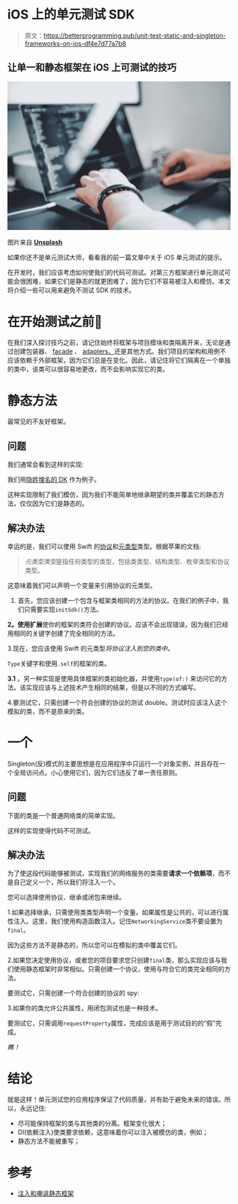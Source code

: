 # iOS 上的单元测试 SDK

> 原文：<https://betterprogramming.pub/unit-test-static-and-singleton-frameworks-on-ios-df4e7d77a7b8>

## 让单一和静态框架在 iOS 上可测试的技巧

![](img/9ae18414593870751577e44e0b193d55.png)

图片来自 [**Unsplash**](https://unsplash.com/photos/0WzeC6JtbHU)

如果你还不是单元测试大师，看看我的前一篇文章中关于 iOS 单元测试的提示。

在开发时，我们应该考虑如何使我们的代码可测试。对第三方框架进行单元测试可能会很困难，如果它们是静态的就更困难了，因为它们不容易被注入和模仿。本文将介绍一些可以用来避免不测试 SDK 的技术。

# 在开始测试之前👀

在我们深入探讨技巧之前，请记住始终将框架与项目模块和类隔离开来，无论是通过创建包装器、 [facade](https://www.raywenderlich.com/books/design-patterns-by-tutorials/v3.0/chapters/17-facade-pattern) 、 [adapters、](https://refactoring.guru/pt-br/design-patterns/adapter)还是其他方式。我们项目的架构和用例不应该依赖于外部框架，因为它们总是在变化。因此，请记住将它们隔离在一个单独的类中，该类可以很容易地更改，而不会影响实现它的类。

# 静态方法

最常见的不友好框架。

## 问题

我们通常会看到这样的实现:

我们用[隐姓埋名的 DK](https://www.incognia.com/pt/) 作为例子。

这种实现限制了我们模仿，因为我们不能简单地继承期望的类并覆盖它的静态方法，仅仅因为它们是静态的。

## 解决办法

幸运的是，我们可以使用 Swift 的[协议](https://docs.swift.org/swift-book/LanguageGuide/Protocols.html)和[元类型](https://docs.swift.org/swift-book/ReferenceManual/Types.html#grammar_metatype-type)类型。根据苹果的文档:

> *元类型类型*是指任何类型的类型，包括类类型、结构类型、枚举类型和协议类型。

这意味着我们可以声明一个变量来引用协议的元类型。

1.  首先，您应该创建一个包含与框架类相同的方法的协议。在我们的例子中，我们只需要实现`initSdk()`方法。

**2。**使用**扩展**使你的框架的类符合创建的协议。应该不会出现错误，因为我们已经用相同的关键字创建了完全相同的方法。

3.现在，您应该使用 Swift 的元类型*将协议注入到您的类中。*

`Type`关键字和使用`.self`的框架的类。

**3.1** 。另一种实现是使用具体框架的类初始化器，并使用`type(of:)` 来访问它的方法。该实现应该与上述技术产生相同的结果，但是以不同的方式编写。

4.要测试它，只需创建一个符合创建的协议的测试 double。测试时应该注入这个模拟的类，而不是原来的类。

# 一个

Singleton(反)模式的主要思想是在应用程序中只运行一个对象实例，并且存在一个全局访问点。小心使用它们，因为它们违反了单一责任原则。

## 问题

下面的类是一个普通网络类的简单实现。

这样的实现使得代码不可测试。

## 解决办法

为了使这段代码能够被测试，实现我们的网络服务的类需要**请求一个依赖项**，而不是自己定义一个，所以我们将注入一个。

您可以选择使用协议、继承或闭包来继续。

1.如果选择继承，只需使用类类型声明一个变量。如果属性是公共的，可以进行属性注入。这里，我们使用构造函数注入。记住`NetworkingService`类不要设置为`final`。

因为这些方法不是静态的，所以您可以在模拟的类中覆盖它们。

2.如果您决定使用协议，或者您的项目要求您只创建`final`类，那么实现应该与我们使用静态框架时非常相似。只需创建一个协议，使用与符合它的类完全相同的方法。

要测试它，只需创建一个符合创建的协议的 spy:

3.如果你的类允许公共属性，用闭包测试也是一种技术。

要测试它，只需调用`requestProperty`属性，完成应该是用于测试目的的“假”完成。

*瞧！*

# 结论

就是这样！单元测试您的应用程序保证了代码质量，并有助于避免未来的错误。所以，永远记住:

*   尽可能保持框架的类与其他类的分离。框架变化很大；
*   DI(依赖注入)使类要求依赖，这意味着你可以注入被模仿的类，例如；
*   静态方法不能被重写；

# 参考

*   [注入和嘲讽静态框架](https://medium.com/openclassrooms-product-design-and-engineering/injecting-and-mocking-static-frameworks-in-swift-b4fc410ab3ae)